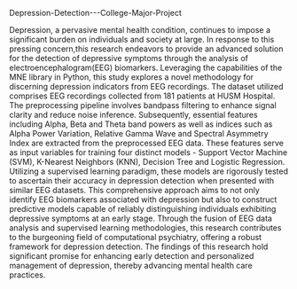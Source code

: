 Depression-Detection---College-Major-Project

Depression, a pervasive mental health condition, continues to impose a significant  burden on individuals and society at large. In response to this pressing concern,this  research endeavors to provide an advanced solution for the detection of depressive  symptoms through the analysis of electroencephalogram(EEG) biomarkers.  Leveraging the capabilities of the MNE library in Python, this study explores a novel  methodology for discerning depression indicators from EEG recordings. 
The dataset utilized comprises EEG recordings collected from 181 patients at HUSM  Hospital. The preprocessing pipeline involves bandpass filtering to enhance signal  clarity and reduce noise inference. Subsequently, essential features including Alpha,  Beta and Theta band powers as well as indices such as Alpha Power Variation,  Relative Gamma Wave and Spectral Asymmetry Index are extracted from the  preprocessed EEG data. These features serve as input variables for training four  distinct models - Support Vector Machine (SVM), K-Nearest Neighbors (KNN),  Decision Tree and Logistic Regression. Utilizing a supervised learning paradigm,  these models are rigorously tested to ascertain their accuracy in depression detection  when presented with similar EEG datasets. 
This comprehensive approach aims to not only identify EEG biomarkers associated  with depression but also to construct predictive models capable of reliably distinguishing individuals exhibiting depressive symptoms at an early stage. Through  the fusion of EEG data analysis and supervised learning methodologies, this research  contributes to the burgeoning field of computational psychiatry, offering a robust  framework for depression detection. The findings of this research hold significant  promise for enhancing early detection and personalized management of depression,  thereby advancing mental health care practices. 
